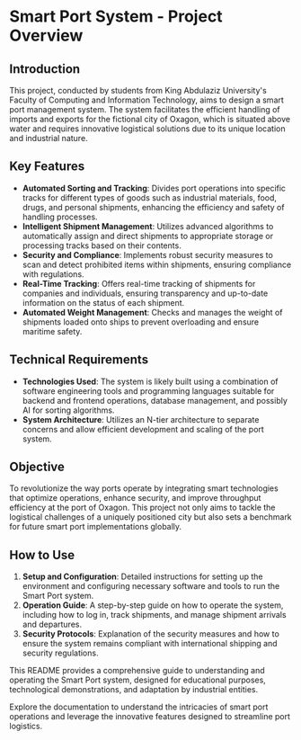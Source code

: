 # Smart Port System - Project Overview

## Introduction
This project, conducted by students from King Abdulaziz University's Faculty of Computing and Information Technology, aims to design a smart port management system. The system facilitates the efficient handling of imports and exports for the fictional city of Oxagon, which is situated above water and requires innovative logistical solutions due to its unique location and industrial nature.

## Key Features

- **Automated Sorting and Tracking**: Divides port operations into specific tracks for different types of goods such as industrial materials, food, drugs, and personal shipments, enhancing the efficiency and safety of handling processes.
- **Intelligent Shipment Management**: Utilizes advanced algorithms to automatically assign and direct shipments to appropriate storage or processing tracks based on their contents.
- **Security and Compliance**: Implements robust security measures to scan and detect prohibited items within shipments, ensuring compliance with regulations.
- **Real-Time Tracking**: Offers real-time tracking of shipments for companies and individuals, ensuring transparency and up-to-date information on the status of each shipment.
- **Automated Weight Management**: Checks and manages the weight of shipments loaded onto ships to prevent overloading and ensure maritime safety.

## Technical Requirements

- **Technologies Used**: The system is likely built using a combination of software engineering tools and programming languages suitable for backend and frontend operations, database management, and possibly AI for sorting algorithms.
- **System Architecture**: Utilizes an N-tier architecture to separate concerns and allow efficient development and scaling of the port system.

## Objective

To revolutionize the way ports operate by integrating smart technologies that optimize operations, enhance security, and improve throughput efficiency at the port of Oxagon. This project not only aims to tackle the logistical challenges of a uniquely positioned city but also sets a benchmark for future smart port implementations globally.

## How to Use

1. **Setup and Configuration**: Detailed instructions for setting up the environment and configuring necessary software and tools to run the Smart Port system.
2. **Operation Guide**: A step-by-step guide on how to operate the system, including how to log in, track shipments, and manage shipment arrivals and departures.
3. **Security Protocols**: Explanation of the security measures and how to ensure the system remains compliant with international shipping and security regulations.

This README provides a comprehensive guide to understanding and operating the Smart Port system, designed for educational purposes, technological demonstrations, and adaptation by industrial entities.

Explore the documentation to understand the intricacies of smart port operations and leverage the innovative features designed to streamline port logistics.
